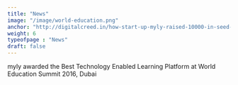 ```yaml
---
title: "News"
image: "/image/world-education.png"
anchor: "http://digitalcreed.in/how-start-up-myly-raised-10000-in-seed-funding/"  
weight: 6
typeofpage : "News"
draft: false
---
```


myly awarded the Best Technology Enabled Learning Platform at World Education Summit 2016, Dubai

